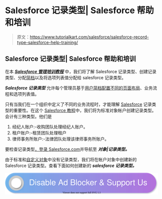 # Salesforce 记录类型| Salesforce 帮助和培训

> 原文：<https://www.tutorialkart.com/salesforce/salesforce-record-type-salesforce-help-training/>

## Salesforce 记录类型| Salesforce 帮助和培训

在本 [***Salesforce 管理培训教程***](https://www.tutorialkart.com/salesforce-tutorials/) 中，我们将了解 Salesforce 记录类型、创建记录类型、分配[简档](https://www.tutorialkart.com/salesforce/profiles-salesforce-salesforce-profiles/)以及将选项列表值分配给 salesforce 记录类型。

***Salesforce 记录类型*** 允许每个管理员基于[用户简档配置不同的](https://www.tutorialkart.com/salesforce/profiles-salesforce-salesforce-profiles/)[页面布局](https://www.tutorialkart.com/salesforce/create-edit-assign-a-new-page-layouts-in-salesforce/)、业务流程和选项列表值。

只有当我们在一个组织中定义了不同的业务流程时，才能理解 [Salesforce](https://www.tutorialkart.com/salesforce/what-is-salesforce/) 记录类型的重要性。在这个 [Salesforce 教程](https://www.tutorialkart.com/salesforce/salesforce-security-field-level-security-admin-tutorials/)中，我们将为标准对象帐户创建记录类型。会计有三种类型。他们是

1.  经纪人账户:-收购团队处理经纪人账户。
2.  租户账户:-租赁团队处理租户
3.  律师事务所账户:-法律团队处理该律师事务所账户。

要检查记录类型[，登录 Salesforce.com](https://www.tutorialkart.com/login-salesforce-login-salesforce-com-salesforce-sign-in/)并导航至 ***对象|记录类型。***

由于标准和[自定义对象](https://www.tutorialkart.com/salesforce/how-to-create-salesforce-custom-objects/)中没有记录类型，我们将在帐户对象中创建新的 Salesforce 记录类型。查看下面如何创建新的 ***salesforce 记录类型。***

[![](img/925da31b32d6bc3827932f6c8afb11bb.png)](https://www.tutorialkart.com/)